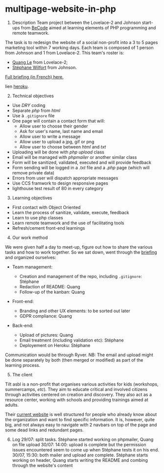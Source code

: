 # multipage-website-in-php

1. Description
Team project between the Lovelace-2 and Johnson start-ups from [BeCode](https://github.com/becodeorg) aimed at learning elements of PHP programming and remote teamwork.

The task is to redesign the website of a social non-profit into a 3 to 5 pages marketing tool within 7 working days. Each team is composed of 1 person from Johnson and 1 from Lovelace-2. This team's roster is:
- [Quang Le](https://github.com/quang-le) from Lovelace-2;
- [Stéphane Wilfort](https://github.com/wilfort) from Johnson.

[Full briefing (in French) here.](https://github.com/becodeorg/Johnson2/tree/master/projets/multipage-website-in-php)

lien [heroku](https://multipage-website-letilt.herokuapp.com/).

2. Technical objectives
- Use *DRY* coding
- Separate *php* from *html*
- Use à `.gitignore` file 
- One page will contain a contact form that will:
    * Allow user to choose their gender
    * Ask for user's name, last name and email
    * Allow user to write a message
    * Allow user to upload a jpg, gif or png
    * Allow user to choose between *html* and *txt* 
- Uploading will be done with *php upload* class
- Email will be managed with *phpmailer* or another similar class
- Form will be sanitized, validated, executed and will provide feedback
- Form sending will be logged in a *.txt* file and a *.php* page (which will remove private data)
- Errors from user will dispatch appropriate messages
- Use CCS framwork to design responsive pages
- lighthouse test result of 80 in every category

3. Learning objectives
- First contact with Object Oriented
- Learn the process of sanitize, validate, execute, feedback
- Learn to use php classes
- Learn remote teamwork and the use of facilitating tools
- Refresh/cement front-end learnings

4. Our work method

We were given half a day to meet-up, figure out how to share the various tasks and how to work together. So we sat down, went through the [briefing](https://github.com/becodeorg/Johnson2/tree/master/projets/multipage-website-in-php) and organized ourselves:

- Team management:
    * Creation and management of the repo, including `.gitignore`: Stéphane
    * Redaction of README: Quang 
    * Follow-up of the kanban: Quang

- Front-end:
    * Branding and other UX elements: to be sorted out later
    * GDPR compliance: Quang

- Back-end: 
    * Upload of pictures: Quang
    * Email treatment (including validation etc): Stéphane
    * Deployement on Heroku: Stéphane

Communication would be through Ryver.
NB: The email and upload might be done separately by both (then merged or modified) as part of the learning process.

5. The client 

Tilt asbl is a non-profit that organises various activities for kids (workshops, summercamps, *etc*). They aim to educate critical and involved citizens through activities centered on creation and discovery. They also act as a resource center, working with schools and providing trainings aimed at adults.

Their [current website](https://www.letilt.be/) is well structured for people who already know about the organization and want to find specific information. It is, however, quite big, and not always easy to navigate with 2 navbars on top of the page and some dead links and redundant pages.

6. Log 
29/07: split tasks. Stéphane started working on phpmailer, Quang on file upload
30/07: 14:00: upload is complete but the permission issues encountered seem to come up when Stéphane tests it on his end.
30/07, 15:30: both mailer and upload are complete. Stéphane starts working on header, Quang starts writing the README and combing through the website's content







